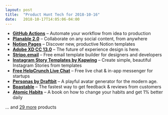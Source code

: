 ```yaml
---
layout: post
title:  "Product Hunt Tech for 2018-10-16"
date:   2018-10-17T14:05:06-04:00
---
```


* **[GitHub Actions](https://www.producthunt.com/posts/github-actions?utm_campaign=producthunt-api&utm_medium=api&utm_source=Application%3A+Daily+Digest+RSS+%28ID%3A+3202%29)** – Automate your workflow from idea to production
* **[Planable 2.0](https://www.producthunt.com/posts/planable-2-0?utm_campaign=producthunt-api&utm_medium=api&utm_source=Application%3A+Daily+Digest+RSS+%28ID%3A+3202%29)** – Collaborate on any social content, from anywhere
* **[Notion Pages](https://www.producthunt.com/posts/notion-pages?utm_campaign=producthunt-api&utm_medium=api&utm_source=Application%3A+Daily+Digest+RSS+%28ID%3A+3202%29)** – Discover new, productive Notion templates
* **[Adobe XD CC 13.0](https://www.producthunt.com/posts/adobe-xd-cc-13-0?utm_campaign=producthunt-api&utm_medium=api&utm_source=Application%3A+Daily+Digest+RSS+%28ID%3A+3202%29)** – The future of experience design is here.
* **[Stripo.email](https://www.producthunt.com/posts/stripo-email?utm_campaign=producthunt-api&utm_medium=api&utm_source=Application%3A+Daily+Digest+RSS+%28ID%3A+3202%29)** – Free email template builder for designers and developers
* **[Instagram Story Templates by Kapwing](https://www.producthunt.com/posts/instagram-story-templates-by-kapwing?utm_campaign=producthunt-api&utm_medium=api&utm_source=Application%3A+Daily+Digest+RSS+%28ID%3A+3202%29)** – Create simple, beautiful Instagram Stories from templates
* **[Free HelpCrunch Live Chat](https://www.producthunt.com/posts/free-helpcrunch-live-chat?utm_campaign=producthunt-api&utm_medium=api&utm_source=Application%3A+Daily+Digest+RSS+%28ID%3A+3202%29)** – Free live chat & in-app messenger for startups
* **[Personas by Draftbit](https://www.producthunt.com/posts/personas-by-draftbit?utm_campaign=producthunt-api&utm_medium=api&utm_source=Application%3A+Daily+Digest+RSS+%28ID%3A+3202%29)** – A playful avatar generator for the modern age.
* **[Boastable](https://www.producthunt.com/posts/boastable?utm_campaign=producthunt-api&utm_medium=api&utm_source=Application%3A+Daily+Digest+RSS+%28ID%3A+3202%29)** – The fastest way to get feedback & reviews from customers
* **[Atomic Habits](https://www.producthunt.com/posts/atomic-habits?utm_campaign=producthunt-api&utm_medium=api&utm_source=Application%3A+Daily+Digest+RSS+%28ID%3A+3202%29)** – A book on how to change your habits and get 1% better daily

… and [29 more](https://www.producthunt.com/tech) products